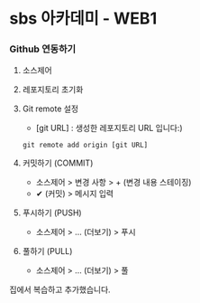 
# sbs 아카데미 - WEB1



### Github 연동하기

1. 소스제어   
2. 레포지토리 초기화
3. Git remote 설정
    - [git URL] : 생성한 레포지토리 URL 입니다:)
    ```
    git remote add origin [git URL]
    ```
4. 커밋하기 (COMMIT)
    - 소스제어 > 변경 사항 > + (변경 내용 스테이징)
    - ✔ (커밋) > 메시지 입력

5. 푸시하기 (PUSH)
    - 소스제어 > … (더보기) > 푸시

6. 풀하기 (PULL)
    - 소스제어 > … (더보기) > 풀
   
집에서 복습하고 추가했습니다.







  
    


